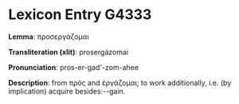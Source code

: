 # Lexicon Entry G4333

**Lemma**: προσεργάζομαι

**Transliteration (xlit)**: prosergázomai

**Pronunciation**: pros-er-gad'-zom-ahee

**Description**:
from πρός and ἐργάζομαι; to work additionally, i.e. (by implication) acquire besides:--gain.

